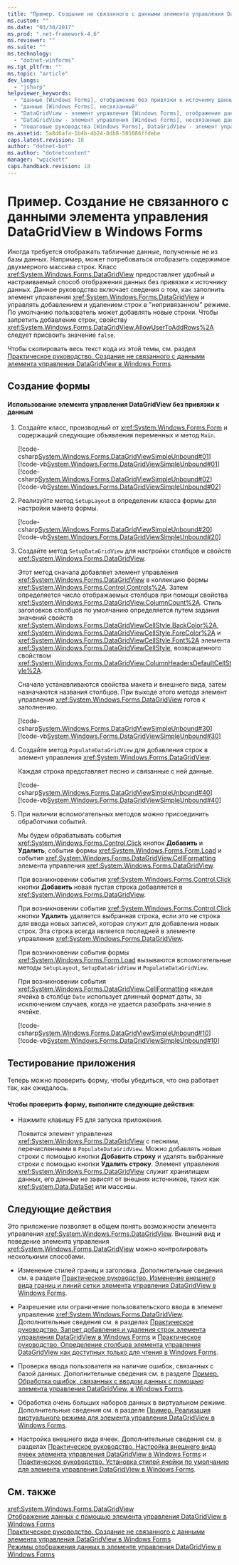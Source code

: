 ```yaml
---
title: "Пример. Создание не связанного с данными элемента управления DataGridView в Windows Forms | Microsoft Docs"
ms.custom: ""
ms.date: "03/30/2017"
ms.prod: ".net-framework-4.6"
ms.reviewer: ""
ms.suite: ""
ms.technology: 
  - "dotnet-winforms"
ms.tgt_pltfrm: ""
ms.topic: "article"
dev_langs: 
  - "jsharp"
helpviewer_keywords: 
  - "данные [Windows Forms], отображение без привязки к источнику данных"
  - "данные [Windows Forms], несвязанный"
  - "DataGridView - элемент управления [Windows Forms], отображение данных без привязки к источнику данных"
  - "DataGridView - элемент управления [Windows Forms], несвязанные данные"
  - "пошаговые руководства [Windows Forms], DataGridView - элемент управления"
ms.assetid: 5a8d6afa-1b4b-4b24-8db8-501086ffdebe
caps.latest.revision: 18
author: "dotnet-bot"
ms.author: "dotnetcontent"
manager: "wpickett"
caps.handback.revision: 18
---
```

# Пример. Создание не связанного с данными элемента управления DataGridView в Windows Forms
Иногда требуется отображать табличные данные, полученные не из базы данных.  Например, может потребоваться отобразить содержимое двухмерного массива строк.  Класс <xref:System.Windows.Forms.DataGridView> предоставляет удобный и настраиваемый способ отображения данных без привязки к источнику данных.  Данное руководство включает сведения о том, как заполнить элемент управления <xref:System.Windows.Forms.DataGridView> и управлять добавлением и удалением строк в "непривязанном" режиме.  По умолчанию пользователь может добавлять новые строки.  Чтобы запретить добавление строк, свойству <xref:System.Windows.Forms.DataGridView.AllowUserToAddRows%2A> следует присвоить значение `false`.  
  
 Чтобы скопировать весь текст кода из этой темы, см. раздел [Практическое руководство. Создание не связанного с данными элемента управления DataGridView в Windows Forms](../../../../docs/framework/winforms/controls/how-to-create-an-unbound-windows-forms-datagridview-control.md).  
  
## Создание формы  
  
#### Использование элемента управления DataGridView без привязки к данным  
  
1.  Создайте класс, производный от <xref:System.Windows.Forms.Form> и содержащий следующие объявления переменных и метод `Main`.  
  
     [!code-csharp[System.Windows.Forms.DataGridViewSimpleUnbound#01](../../../../samples/snippets/csharp/VS_Snippets_Winforms/System.Windows.Forms.DataGridViewSimpleUnbound/CS/simpleunbound.cs#01)]
     [!code-vb[System.Windows.Forms.DataGridViewSimpleUnbound#01](../../../../samples/snippets/visualbasic/VS_Snippets_Winforms/System.Windows.Forms.DataGridViewSimpleUnbound/VB/simpleunbound.vb#01)]  
    [!code-csharp[System.Windows.Forms.DataGridViewSimpleUnbound#02](../../../../samples/snippets/csharp/VS_Snippets_Winforms/System.Windows.Forms.DataGridViewSimpleUnbound/CS/simpleunbound.cs#02)]
    [!code-vb[System.Windows.Forms.DataGridViewSimpleUnbound#02](../../../../samples/snippets/visualbasic/VS_Snippets_Winforms/System.Windows.Forms.DataGridViewSimpleUnbound/VB/simpleunbound.vb#02)]  
  
2.  Реализуйте метод `SetupLayout` в определении класса формы для настройки макета формы.  
  
     [!code-csharp[System.Windows.Forms.DataGridViewSimpleUnbound#20](../../../../samples/snippets/csharp/VS_Snippets_Winforms/System.Windows.Forms.DataGridViewSimpleUnbound/CS/simpleunbound.cs#20)]
     [!code-vb[System.Windows.Forms.DataGridViewSimpleUnbound#20](../../../../samples/snippets/visualbasic/VS_Snippets_Winforms/System.Windows.Forms.DataGridViewSimpleUnbound/VB/simpleunbound.vb#20)]  
  
3.  Создайте метод `SetupDataGridView` для настройки столбцов и свойств <xref:System.Windows.Forms.DataGridView>.  
  
     Этот метод сначала добавляет элемент управления <xref:System.Windows.Forms.DataGridView> в коллекцию формы <xref:System.Windows.Forms.Control.Controls%2A>.  Затем определяется число отображаемых столбцов при помощи свойства <xref:System.Windows.Forms.DataGridView.ColumnCount%2A>.  Стиль заголовков столбцов по умолчанию определяется путем задания значений свойств <xref:System.Windows.Forms.DataGridViewCellStyle.BackColor%2A>, <xref:System.Windows.Forms.DataGridViewCellStyle.ForeColor%2A> и <xref:System.Windows.Forms.DataGridViewCellStyle.Font%2A> элемента <xref:System.Windows.Forms.DataGridViewCellStyle>, возвращенного свойством <xref:System.Windows.Forms.DataGridView.ColumnHeadersDefaultCellStyle%2A>.  
  
     Сначала устанавливаются свойства макета и внешнего вида, затем назначаются названия столбцов.  При выходе этого метода элемент управления <xref:System.Windows.Forms.DataGridView> готов к заполнению.  
  
     [!code-csharp[System.Windows.Forms.DataGridViewSimpleUnbound#30](../../../../samples/snippets/csharp/VS_Snippets_Winforms/System.Windows.Forms.DataGridViewSimpleUnbound/CS/simpleunbound.cs#30)]
     [!code-vb[System.Windows.Forms.DataGridViewSimpleUnbound#30](../../../../samples/snippets/visualbasic/VS_Snippets_Winforms/System.Windows.Forms.DataGridViewSimpleUnbound/VB/simpleunbound.vb#30)]  
  
4.  Создайте метод `PopulateDataGridView` для добавления строк в элемент управления <xref:System.Windows.Forms.DataGridView>.  
  
     Каждая строка представляет песню и связанные с ней данные.  
  
     [!code-csharp[System.Windows.Forms.DataGridViewSimpleUnbound#40](../../../../samples/snippets/csharp/VS_Snippets_Winforms/System.Windows.Forms.DataGridViewSimpleUnbound/CS/simpleunbound.cs#40)]
     [!code-vb[System.Windows.Forms.DataGridViewSimpleUnbound#40](../../../../samples/snippets/visualbasic/VS_Snippets_Winforms/System.Windows.Forms.DataGridViewSimpleUnbound/VB/simpleunbound.vb#40)]  
  
5.  При наличии вспомогательных методов можно присоединить обработчики событий.  
  
     Мы будем обрабатывать события <xref:System.Windows.Forms.Control.Click> кнопок **Добавить** и **Удалить**, события формы <xref:System.Windows.Forms.Form.Load> и события <xref:System.Windows.Forms.DataGridView.CellFormatting> элемента управления <xref:System.Windows.Forms.DataGridView>.  
  
     При возникновении события <xref:System.Windows.Forms.Control.Click> кнопки **Добавить** новая пустая строка добавляется в <xref:System.Windows.Forms.DataGridView>.  
  
     При возникновении события <xref:System.Windows.Forms.Control.Click> кнопки **Удалить** удаляется выбранная строка, если это не строка для ввода новых записей, которая служит для добавления новых строк.  Эта строка всегда является последней в элементе управления <xref:System.Windows.Forms.DataGridView>.  
  
     При возникновении события формы <xref:System.Windows.Forms.Form.Load> вызываются вспомогательные методы `SetupLayout`, `SetupDataGridView` и `PopulateDataGridView`.  
  
     При возникновении события <xref:System.Windows.Forms.DataGridView.CellFormatting> каждая ячейка в столбце `Date` использует длинный формат даты, за исключением случаев, когда не удается разобрать значение в ячейке.  
  
     [!code-csharp[System.Windows.Forms.DataGridViewSimpleUnbound#10](../../../../samples/snippets/csharp/VS_Snippets_Winforms/System.Windows.Forms.DataGridViewSimpleUnbound/CS/simpleunbound.cs#10)]
     [!code-vb[System.Windows.Forms.DataGridViewSimpleUnbound#10](../../../../samples/snippets/visualbasic/VS_Snippets_Winforms/System.Windows.Forms.DataGridViewSimpleUnbound/VB/simpleunbound.vb#10)]  
  
## Тестирование приложения  
 Теперь можно проверить форму, чтобы убедиться, что она работает так, как ожидалось.  
  
#### Чтобы проверить форму, выполните следующие действия:  
  
-   Нажмите клавишу F5 для запуска приложения.  
  
     Появится элемент управления <xref:System.Windows.Forms.DataGridView> с песнями, перечисленными в `PopulateDataGridView`.  Можно добавлять новые строки с помощью кнопки **Добавить строку** и удалять выбранные строки с помощью кнопки **Удалить строку**.  Элемент управления <xref:System.Windows.Forms.DataGridView> служит хранилищем данных, его данные не зависят от внешних источников, таких как <xref:System.Data.DataSet> или массивы.  
  
## Следующие действия  
 Это приложение позволяет в общем понять возможности элемента управления <xref:System.Windows.Forms.DataGridView>.  Внешний вид и поведение элемента управления <xref:System.Windows.Forms.DataGridView> можно контролировать несколькими способами.  
  
-   Изменение стилей границ и заголовка.  Дополнительные сведения см. в разделе [Практическое руководство. Изменение внешнего вида границ и линий сетки элемента управления DataGridView в Windows Forms](../../../../docs/framework/winforms/controls/change-the-border-and-gridline-styles-in-the-datagrid.md).  
  
-   Разрешение или ограничение пользовательского ввода в элемент управления <xref:System.Windows.Forms.DataGridView>.  Дополнительные сведения см. в разделах [Практическое руководство. Запрет добавления и удаления строк элемента управления DataGridView в Windows Forms](../../../../docs/framework/winforms/controls/prevent-row-addition-and-deletion-datagridview.md) и [Практическое руководство. Определение столбцов элемента управления DataGridView как доступных только для чтения в Windows Forms](../../../../docs/framework/winforms/controls/how-to-make-columns-read-only-in-the-windows-forms-datagridview-control.md).  
  
-   Проверка ввода пользователя на наличие ошибок, связанных с базой данных.  Дополнительные сведения см. в разделе [Пример. Обработка ошибок, связанных с вводом данных с помощью элемента управления DataGridView, в Windows Forms](../../../../docs/framework/winforms/controls/handling-errors-that-occur-during-data-entry-in-the-datagrid.md).  
  
-   Обработка очень больших наборов данных в виртуальном режиме.  Дополнительные сведения см. в разделе [Пример. Реализация виртуального режима для элемента управления DataGridView в Windows Forms](../../../../docs/framework/winforms/controls/implementing-virtual-mode-wf-datagridview-control.md).  
  
-   Настройка внешнего вида ячеек.  Дополнительные сведения см. в разделах [Практическое руководство. Настройка внешнего вида ячеек элемента управления DataGridView в Windows Forms](../../../../docs/framework/winforms/controls/customize-the-appearance-of-cells-in-the-datagrid.md) и [Практическое руководство. Установка стилей ячейки по умолчанию для элемента управления DataGridView в Windows Forms](../../../../docs/framework/winforms/controls/how-to-set-default-cell-styles-for-the-windows-forms-datagridview-control.md).  
  
## См. также  
 <xref:System.Windows.Forms.DataGridView>   
 [Отображение данных с помощью элемента управления DataGridView в Windows Forms](../../../../docs/framework/winforms/controls/displaying-data-in-the-windows-forms-datagridview-control.md)   
 [Практическое руководство. Создание не связанного с данными элемента управления DataGridView в Windows Forms](../../../../docs/framework/winforms/controls/how-to-create-an-unbound-windows-forms-datagridview-control.md)   
 [Режимы отображения данных в элементе управления DataGridView в Windows Forms](../../../../docs/framework/winforms/controls/data-display-modes-in-the-windows-forms-datagridview-control.md)